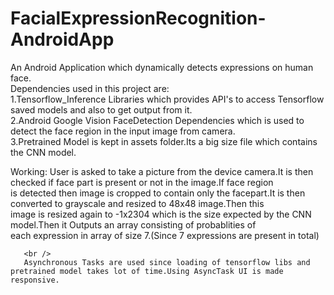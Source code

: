 # FacialExpressionRecognition-AndroidApp

An Android Application which dynamically detects expressions on human face.<br />
Dependencies used in this project are:<br/>
1.Tensorflow_Inference Libraries which provides API's to access Tensorflow saved models and also to get output from it.<br />
2.Android Google Vision FaceDetection Dependencies which is used to detect the face region in the input image from camera.<br />
3.Pretrained Model is kept in assets folder.Its a big size file which contains the CNN model.

Working:
       User is asked to take a picture from the device camera.It is then checked if face part is present or not in the image.If face  region<br />
       is detected then image is cropped to contain only the facepart.It is then converted to grayscale and resized to 48x48 image.Then this<br />
       image is resized again to -1x2304 which is the size expected by the CNN model.Then it Outputs an array consisting of  probablities of <br/>
       each expression in array of size 7.(Since 7 expressions are present in total)
       
       <br />
       Asynchronous Tasks are used since loading of tensorflow libs and pretrained model takes lot of time.Using AsyncTask UI is made responsive.
       
